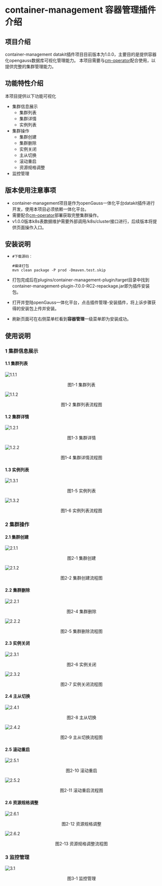 # container-management 容器管理插件介绍



## 项目介绍

container-management datakit插件项目目前版本为1.0.0，主要目的是提供容器化opengauss数据库可视化管理能力。
本项目需要与[cm-operator](https://gitee.com/opengauss/open-gauss-cm-operator)配合使用，以提供完整的集群管理能力。



## 功能特性介绍

本项目提供以下功能可视化
- 集群信息展示
    + 集群列表
    + 集群详情
    + 实例列表
- 集群操作
    + 集群创建
    + 集群删除
    + 实例关闭
    + 主从切换
    + 滚动重启
    + 资源规格调整
- 监控管理


## 版本使用注意事项

- container-management项目是作为openGauss一体化平台datakit插件进行开发，使用本项目必须依赖一体化平台。
- 需要配合[cm-operator](https://gitee.com/opengauss/open-gauss-cm-operator)部署获取完整集群操作。
- v1.0.0版本k8s表数据维护需要外部调用/k8s/cluster接口进行，后续版本将提供页面操作入口。

## 安装说明

- ```
  #下载源码：
  
  #编译打包
  mvn clean package -P prod -Dmaven.test.skip

- 打包完成后在plugins/container-management-plugin/target目录中找到container-management-plugin-7.0.0-RC2-repackage.jar即为插件安装包。

- 打开并登陆openGauss一体化平台，点击插件管理-安装插件，将上诉步骤获得的安装包上传并安装。

- 刷新页面可在右侧菜单栏看到**容器管理**一级菜单即为安装成功。

## 使用说明

### 1 集群信息展示
#### 1.1 集群列表
![1.1.1](doc/集群列表1.png)
<div style="text-align: center;">图1-1 集群列表</div>

![1.1.2](doc/集群列表2.png)
<div style="text-align: center;">图1-2 集群列表流程图</div>

#### 1.2 集群详情
![1.2.1](doc/集群详情1.png)
<div style="text-align: center;">图1-3 集群详情</div>

![1.2.2](doc/集群详情2.png)
<div style="text-align: center;">图1-4 集群详情流程图</div>

#### 1.3 实例列表
![1.3.1](doc/实例列表1.png)
<div style="text-align: center;">图1-5 实例列表</div>

![1.3.2](doc/实例列表2.png)
<div style="text-align: center;">图1-6 实例列表流程图</div>

### 2 集群操作
#### 2.1 集群创建
![2.1.1](doc/集群创建1.png)
<div style="text-align: center;">图2-1 集群创建</div>

![2.1.2](doc/集群创建2.png)
<div style="text-align: center;">图2-2 集群创建流程图</div>

#### 2.2 集群删除
![2.2.1](doc/集群删除1.png)
<div style="text-align: center;">图2-4 集群删除</div>

![2.2.2](doc/集群删除2.png)
<div style="text-align: center;">图2-5 集群删除流程图</div>

#### 2.3 实例关闭
![2.3.1](doc/实例关闭1.png)
<div style="text-align: center;">图2-6 实例关闭</div>

![2.3.2](doc/实例关闭2.png)
<div style="text-align: center;">图2-7 实例关闭流程图</div>

#### 2.4 主从切换
![2.4.1](doc/主从切换1.png)
<div style="text-align: center;">图2-8 主从切换</div>

![2.4.2](doc/主从切换2.png)
<div style="text-align: center;">图2-9 主从切换流程图</div>

#### 2.5 滚动重启
![2.5.1](doc/滚动重启1.png)
<div style="text-align: center;">图2-10 滚动重启</div>

![2.5.2](doc/滚动重启2.png)
<div style="text-align: center;">图2-11 滚动重启流程图</div>

#### 2.6 资源规格调整
![2.6.1](doc/资源规格调整1.png)
<div style="text-align: center;">图2-12 资源规格调整</div>

![2.6.2](doc/资源规格调整2.png)
<div style="text-align: center;">图2-13 资源规格调整流程图</div>

### 3 监控管理
![3.1](doc/监控管理.png)
<div style="text-align: center;">图3-1 监控管理</div>



